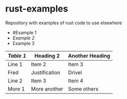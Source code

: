 # rust-examples
Repository with examples of rust code to use elsewhere

- #Example 1
- *_Example 2_*
- Example 3

|_Table 1_|Heading 2|Another Heading|
|---|---|---|
|Line 1|Item 2|Item 3|
|Fred|Justification|Drivel|
|Line 2 | Item 3 | Item 4|
|More 1 | More another| Some others|